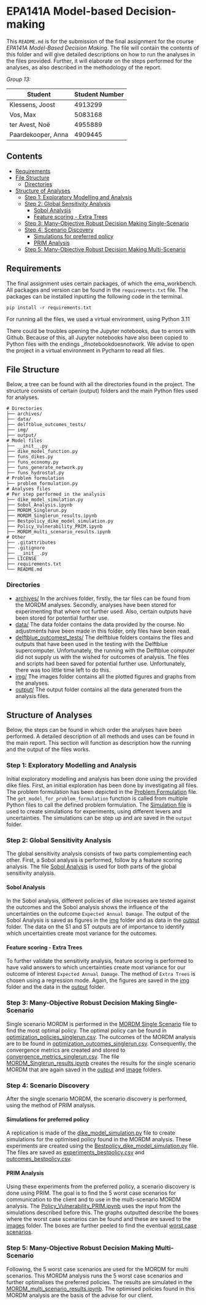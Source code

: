 # EPA141A Model-based Decision-making
This `README.md` is for the submission of the final assignment for the course *EPA141A Model-Based Decision Making*. 
The file will contain the contents of this folder and will give detailed descriptions on how to run the analyses in the files provided.
Further, it will elaborate on the steps performed for the analyses, as also described in the methodology of the report.

*Group 13:*

| Student            | Student Number |
|--------------------|----------------|
| Klessens, Joost    | 4913299        |
| Vos, Max           | 5083168        |
| ter Avest, Noë     | 4955889        |
| Paardekooper, Anna | 4909445        |

## Contents
- [Requirements](#requirements)
- [File Structure](#file-structure)
  - [Directories](#directories)
- [Structure of Analyses](#structure-of-analyses)
  - [Step 1: Exploratory Modelling and Analysis](#step-1-exploratory-modelling-and-analysis-)
  - [Step 2: Global Sensitivity Analysis](#step-2-global-sensitivity-analysis)
    - [Sobol Analysis](#sobol-analysis)
    - [Feature scoring - Extra Trees](#feature-scoring---extra-trees)
  - [Step 3: Many-Objective Robust Decision Making Single-Scenario](#step-3-many-objective-robust-decision-making-single-scenario)
  - [Step 4: Scenario Discovery](#step-4-scenario-discovery)
    - [Simulations for preferred policy](#simulations-for-preferred-policy)
    - [PRIM Analysis](#prim-analysis)
  - [Step 5: Many-Objective Robust Decision Making Multi-Scenario](#step-5-many-objective-robust-decision-making-multi-scenario)

## Requirements
The final assignment uses certain packages, of which the ema_workbench. All packages and version can be found in the `requirements.txt` file.
The packages can be installed inputting the following code in the terminal.
```
pip install -r requirements.txt
```
For running all the files, we used a virtual environment, using Python 3.11

There could be troubles opening the Jupyter notebooks, due to errors with Github. Because of this, all Jupyter notebooks have also been copied to Python files with the endings _ifnotebookdoesnotwork.
We advise to open the project in a virtual environment in Pycharm to read all files. 

## File Structure
Below, a tree can be found with all the directories found in the project. The structure consists of certain (output) folders and the main Python files used for analyses.
```
# Directories
├── archives/
├── data/
├── delftblue_outcomes_tests/
├── img/
├── output/
# Model files
├── __init__.py
├── dike_model_function.py
├── funs_dikes.py
├── funs_economy.py
├── funs_generate_network.py
├── funs_hydrostat.py
# Problem formulation
├── problem_formulation.py
# Analyses files 
# Per step performed in the analysis
├── dike_model_simulation.py
├── Sobol_Analysis.ipynb
├── MORDM_Singlerun.py
├── MORDM_Singlerun_results.ipynb
├── Bestpolicy_dike_model_simulation.py
├── Policy_Vulnerability_PRIM.ipynb
├── MORDM_multi_scenario_results.ipynb
# Other
├── .gitattributes
├── .gitignore
├── __init__.py
├── LICENSE 
├── requirements.txt
└── README.md
```

### Directories
* [archives/](archives) In the archives folder, firstly, the tar files can be found from the MORDM analyses. Secondly, analyses have been stored for experimenting that where not further used. Also, certain outputs have been stored for potential further use.  
* [data/](data) The data folder contains the data provided by the course. No adjustments have been made in this folder, only files have been read.
* [delftblue_outcomest_tests/](img) The delftblue folders contains the files and outputs that have been used in the testing with the Delftblue supercomputer. Unfortunately, the running with the Delftblue computer did not supply us with the wished for outcomes of analysis. The files and scripts had been saved for potential further use. Unfortunately, there was too little time left to do this. 
* [img/](img) The images folder contains all the plotted figures and graphs from the analyses.
* [output/](output) The output folder contains all the data generated from the analysis files.

## Structure of Analyses
Below, the steps can be found in which order the analyses have been performed. A detailed description of all methods and uses can be found in the main report. This section will function as description how the running and the output of the files works. 

### Step 1: Exploratory Modelling and Analysis 
Initial exploratory modelling and analysis has been done using the provided dike files. First, an initial exploration has been done by investigating all files.
The problem formulation has been depicted in the [Problem Formulation](problem_formulation.py) file.
The `get_model_for_problem_formulation` function is called from multiple Python files to call the defined problem formulation.
The [Simulation file](dike_model_simulation.py) is used to create simulations for experiments, using different levers and uncertainties. 
The simulations can be step up and are saved in the `output` folder. 

### Step 2: Global Sensitivity Analysis
The global sensitivity analysis consists of two parts complementing each other. First, a Sobol analysis is performed, follow by a feature scoring analysis.
The file [Sobol Analysis](Sobol_Analysis.ipynb) is used for both parts of the global sensitivity analysis. 
#### Sobol Analysis
In the Sobol analysis, different policies of dike increases are tested against the outcomes and the Sobol analysis shows the influence of the uncertainties on the outcome `Expected Annual Damage`.
The output of the Sobol Analysis is saved as figures in the [img](img) folder and as data in the [output](output) folder. The data on the S1 and ST outputs are of importance to identify which uncertainties create most variance for the outcomes.  

#### Feature scoring - Extra Trees
To further validate the sensitivity analysis, feature scoring is performed to have valid answers to which uncertainties create most variance for our outcome of interest `Expected Annual Damage`.
The method of `Extra Trees` is chosen using a regression mode. Again, the figures are saved in the [img](img) folder and the data in the [output](output) folder.

### Step 3: Many-Objective Robust Decision Making Single-Scenario
Single scenario MORDM is performed in the [MORDM Single Scenario](MORDM_Singlerun.py) file to find the most optimal policy. 
The optimal policy can be found in [optimization_policies_singlerun.csv](output/optimization_policies_singlerun.csv). The outcomes of the MORDM analysis are to be found in [optimization_outcomes_singlerun.csv](output/optimization_outcomes_singlerun.csv). 
Consequently, the convergence metrics are created and stored to [convergence_metrics_singlerun.csv](output/convergence_metrics_singlerun.csv).
The file [MORDM_Singlerun_results.ipynb](MORDM_Singlerun_results.ipynb) creates the results for the single scenario MORDM that are again saved in the [output](output) and [image](img) folders.  

### Step 4: Scenario Discovery
After the single scenario MORDM, the scenario discovery is performed, using the method of PRIM analysis. 
#### Simulations for preferred policy
A replication is made of the [dike_model_simulation.py](dike_model_simulation.py) file to create simulations for the optimised policy found in the MORDM analysis. These experiments are created using the [Bestpolicy_dike_model_simulation.py](Bestpolicy_dike_model_simulation.py) file. The files are saved as [experiments_bestpolicy.csv](output/experiments_bestpolicy.csv) and [outcomes_bestpolicy.csv](output/outcomes_bestpolicy.csv).

#### PRIM Analysis
Using these experiments from the preferred policy, a scenario discovery is done using PRIM. The goal is to find the 5 worst case scenarios for communication to the client and to use in the multi-scenario MORDM analysis.
The [Policy_Vulnerability_PRIM.ipynb](Policy_Vulnerability_PRIM.ipynb) uses the input from the simulations described before this. The graphs outputted describe the boxes where the worst case scenarios can be found and these are saved to the [images](img) folder. 
The boxes are further peeled to find the eventual [worst case scenarios](output/worst_5_case_scenarios.csv).

### Step 5: Many-Objective Robust Decision Making Multi-Scenario
Following, the 5 worst case scenarios are used for the MORDM for multi scenarios. This MORDM analysis runs the 5 worst case scenarios and further optimalises the preferred policies. The results are simulated in the [MORDM_multi_scenario_results.ipynb](MORDM_multi_scenario_results.ipynb). The optimised policies found in this MORDM analysis are the basis of the advise for our client. 


